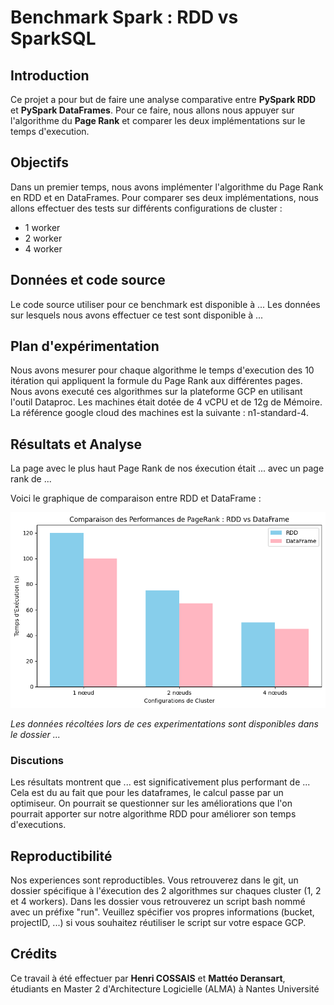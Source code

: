 # Benchmark Spark : RDD vs SparkSQL

## Introduction
Ce projet a pour but de faire une analyse comparative entre **PySpark RDD** et **PySpark DataFrames**.
Pour ce faire, nous allons nous appuyer sur l'algorithme du **Page Rank** et comparer les deux implémentations sur le temps d'execution.

## Objectifs
Dans un premier temps, nous avons implémenter l'algorithme du Page Rank en RDD et en DataFrames.
Pour comparer ses deux implémentations, nous allons effectuer des tests sur différents configurations de cluster :
- 1 worker
- 2 worker
- 4 worker

## Données et code source
Le code source utiliser pour ce benchmark est disponible à ...
Les données sur lesquels nous avons effectuer ce test sont disponible à ...

## Plan d'expérimentation
Nous avons mesurer pour chaque algorithme le temps d'execution des 10 itération qui appliquent la formule du Page Rank aux différentes pages.
Nous avons executé ces algorithmes sur la plateforme GCP en utilisant l'outil Dataproc.
Les machines était dotée de 4 vCPU et de 12g de Mémoire.
La référence google cloud des machines est la suivante : n1-standard-4.

## Résultats et Analyse
La page avec le plus haut Page Rank de nos éxecution était ... avec un page rank de ...

Voici le graphique de comparaison entre RDD et DataFrame :

![image](./test.png)

*Les données récoltées lors de ces experimentations sont disponibles dans le dossier ...*

### Discutions
Les résultats montrent que ... est significativement plus performant de ...
Cela est du au fait que pour les dataframes, le calcul passe par un optimiseur.
On pourrait se questionner sur les améliorations que l'on pourrait apporter sur notre algorithme RDD pour améliorer son temps d'executions.

## Reproductibilité
Nos experiences sont reproductibles. Vous retrouverez dans le git, un dossier spécifique à l'éxecution des 2 algorithmes sur chaques cluster (1, 2 et 4 workers).
Dans les dossier vous retrouverez un script bash nommé avec un préfixe "run".
Veuillez spécifier vos propres informations (bucket, projectID, ...) si vous souhaitez réutiliser le script sur votre espace GCP.

## Crédits
Ce travail à été effectuer par **Henri COSSAIS** et **Mattéo Deransart**, étudiants en Master 2 d'Architecture Logicielle (ALMA) à Nantes Université
